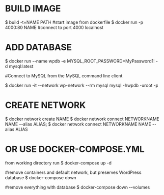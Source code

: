 # BUILD IMAGE 
$ build -t=NAME PATH         #start image from dockerfile
$ docker run -p 4000:80 NAME #connect to port 4000 localhost

# ADD DATABASE
$  docker run --name wpdb -e MYSQL_ROOT_PASSWORD=MyPassword1! -d mysql:latest

#Connect to MySQL from the MySQL command line client

$ docker run -it --network wp-network --rm mysql mysql -hwpdb -uroot -p

# CREATE NETWORK
$ docker network create NAME
$ docker network connect NETWORKNAME NAME --alias ALIAS;
$ docker network connect NETWORKNAME NAME --alias ALIAS


# OR USE DOCKER-COMPOSE.YML
from working directory run 
$ docker-compose up -d 

#remove containers and default network, but preserves WordPress database
$ docker-compose down

#remove everything with database
$ docker-compose down --volumes

